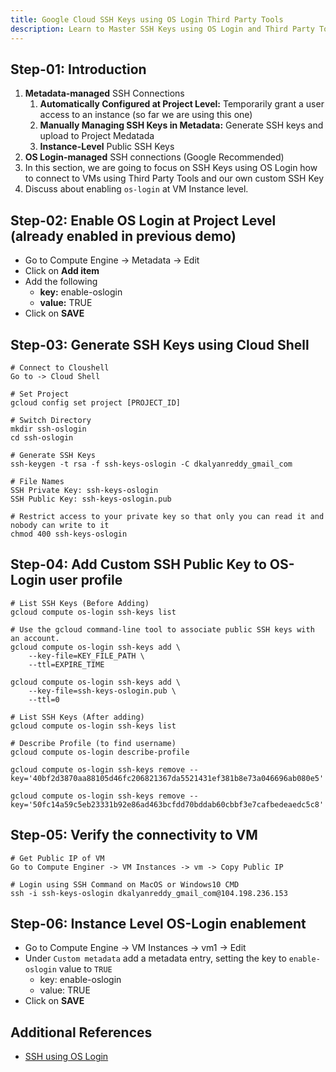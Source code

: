 ```yaml
---
title: Google Cloud SSH Keys using OS Login Third Party Tools
description: Learn to Master SSH Keys using OS Login and Third Party Tools on Google Cloud Platform GCP
---
```


## Step-01: Introduction
1. **Metadata-managed** SSH Connections
   1. **Automatically Configured at Project Level:** Temporarily grant a user access to an instance (so far we are using this one)
   2. **Manually Managing SSH Keys in Metadata:** Generate SSH keys and upload to Project Medatada
   3. **Instance-Level** Public SSH Keys
2. **OS Login-managed** SSH connections (Google Recommended)
3. In this section, we are going to focus on SSH Keys using OS Login how to connect to VMs using Third Party Tools and our own custom SSH Key
4. Discuss about enabling `os-login` at VM Instance level.

## Step-02: Enable OS Login at Project Level (already enabled in previous demo)
- Go to Compute Engine -> Metadata -> Edit
- Click on **Add item**
- Add the following
   - **key:** enable-oslogin	
   - **value:** TRUE
- Click on **SAVE**

## Step-03: Generate SSH Keys using Cloud Shell
```t
# Connect to Cloushell
Go to -> Cloud Shell

# Set Project
gcloud config set project [PROJECT_ID]

# Switch Directory
mkdir ssh-oslogin
cd ssh-oslogin

# Generate SSH Keys
ssh-keygen -t rsa -f ssh-keys-oslogin -C dkalyanreddy_gmail_com

# File Names
SSH Private Key: ssh-keys-oslogin
SSH Public Key: ssh-keys-oslogin.pub

# Restrict access to your private key so that only you can read it and nobody can write to it
chmod 400 ssh-keys-oslogin
```

## Step-04: Add Custom SSH Public Key to OS-Login user profile
```t
# List SSH Keys (Before Adding)
gcloud compute os-login ssh-keys list

# Use the gcloud command-line tool to associate public SSH keys with an account.
gcloud compute os-login ssh-keys add \
    --key-file=KEY_FILE_PATH \
    --ttl=EXPIRE_TIME

gcloud compute os-login ssh-keys add \
    --key-file=ssh-keys-oslogin.pub \
    --ttl=0

# List SSH Keys (After adding)
gcloud compute os-login ssh-keys list

# Describe Profile (to find username)
gcloud compute os-login describe-profile 

gcloud compute os-login ssh-keys remove --key='40bf2d3870aa88105d46fc206821367da5521431ef381b8e73a046696ab080e5'

gcloud compute os-login ssh-keys remove --key='50fc14a59c5eb23331b92e86ad463bcfdd70bddab60cbbf3e7cafbedeaedc5c8'
```

## Step-05: Verify the connectivity to VM
```t
# Get Public IP of VM
Go to Compute Enginer -> VM Instances -> vm -> Copy Public IP

# Login using SSH Command on MacOS or Windows10 CMD
ssh -i ssh-keys-oslogin dkalyanreddy_gmail_com@104.198.236.153
```


## Step-06: Instance Level OS-Login enablement
- Go to Compute Engine -> VM Instances -> vm1 -> Edit
- Under `Custom metadata` add a metadata entry, setting the key to `enable-oslogin` value to `TRUE`
   - key: enable-oslogin
   - value: TRUE
- Click on **SAVE**   

## Additional References
- [SSH using OS Login](https://cloud.google.com/compute/docs/instances/managing-instance-access)